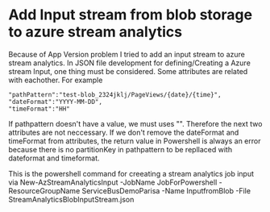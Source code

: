 # Add Input stream from blob storage to azure stream analytics

Because of App Version problem I tried to add an input stream to azure stream analytics.
In JSON file development for defining/Creating a Azure stream Input, one thing must be considered. Some attributes are related with eachother.
For example

    "pathPattern":"test-blob_2324jklj/PageViews/{date}/{time}",
    "dateFormat":"YYYY-MM-DD",
    "timeFormat":"HH"

If pathpattern doesn't have a value, we must uses "". Therefore the next two attributes are not neccessary.
If we don't remove the dateFormat and timeFormat from attributes, the return value in Powershell is always an error because there is no partitionKey in pathpattern to be repllaced with dateformat and timeformat.

This is the powershell command for creeating a stream analytics job input via 
    New-AzStreamAnalyticsInput -JobName JobForPowershell -ResourceGroupName ServiceBusDemoParisa -Name InputfromBlob -File StreamAnalyticsBlobInputStream.json

 

 
<!--stackedit_data:
eyJoaXN0b3J5IjpbLTEwNjc1MDU5NDQsMTM0ODQ2MzQ5OSwxMz
Q4NDYzNDk5XX0=
-->